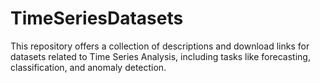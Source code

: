 # TimeSeriesDatasets
This repository offers a collection of descriptions and download links for datasets related to Time Series Analysis, including tasks like forecasting, classification, and anomaly detection.
